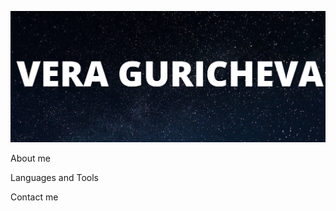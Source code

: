 ![Header](https://github.com/reddoggo/reddoggo/blob/main/assets/VERA%20GURICHEVA.png)

About me

Languages and Tools

Contact me 


